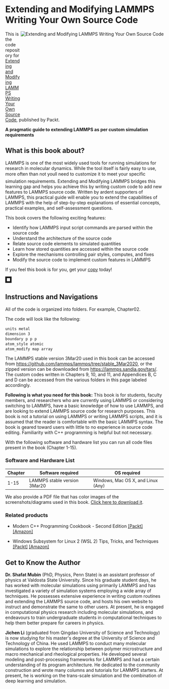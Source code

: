 # Extending and Modifying LAMMPS Writing Your Own Source Code

<a href="https://www.packtpub.com/programming/extending-and-modifying-lammps-writing-your-own-source-code?utm_source=github&utm_medium=repository&utm_campaign=9781800562264"><img src="https://static.packt-cdn.com/products/9781800562264/cover/smaller" alt="Extending and Modifying LAMMPS Writing Your Own Source Code" height="256px" align="right"></a>

This is the code repository for [Extending and Modifying LAMMPS Writing Your Own Source Code](https://www.packtpub.com/programming/extending-and-modifying-lammps-writing-your-own-source-code?utm_source=github&utm_medium=repository&utm_campaign=9781800562264), published by Packt.

**A pragmatic guide to extending LAMMPS as per custom simulation requirements**

## What is this book about?
LAMMPS is one of the most widely used tools for running simulations for research in molecular dynamics. While the tool itself is fairly easy to use, more often than not youll need to customize it to meet your specific simulation requirements. Extending and Modifying LAMMPS bridges this learning gap and helps you achieve this by writing custom code to add new features to LAMMPS source code. Written by ardent supporters of LAMMPS, this practical guide will enable you to extend the capabilities of LAMMPS with the help of step-by-step explanations of essential concepts, practical examples, and self-assessment questions. 

This book covers the following exciting features:
* Identify how LAMMPS input script commands are parsed within the source code
* Understand the architecture of the source code
* Relate source code elements to simulated quantities
* Learn how stored quantities are accessed within the source code
* Explore the mechanisms controlling pair styles, computes, and fixes
* Modify the source code to implement custom features in LAMMPS

If you feel this book is for you, get your [copy](https://www.amazon.com/dp/1800562268) today!

<a href="https://www.packtpub.com/?utm_source=github&utm_medium=banner&utm_campaign=GitHubBanner"><img src="https://raw.githubusercontent.com/PacktPublishing/GitHub/master/GitHub.png" 
alt="https://www.packtpub.com/" border="5" /></a>

## Instructions and Navigations
All of the code is organized into folders. For example, Chapter02.

The code will look like the following:
```
units metal
dimension 3
boundary p p p
atom_style atomic
atom_modify map array
```
The LAMMPS stable version 3Mar20 used in this book can be accessed from https://github.com/lammps/lammps/tree/stable_3Mar2020, or the zipped version can be downloaded from https://lammps.sandia.gov/tars/. The custom codes written in Chapters 9, 10, and 11, and Appendices B, C and D can be accessed from the various folders in this page labeled accordingly.

**Following is what you need for this book:**
This book is for students, faculty members, and researchers who are currently using LAMMPS or considering switching to LAMMPS, have a basic knowledge of how to use LAMMPS, and are looking to extend LAMMPS source code for research purposes. This book is not a tutorial on using LAMMPS or writing LAMMPS scripts, and it is assumed that the reader is comfortable with the basic LAMMPS syntax. The book is geared toward users with little to no experience in source code editing. Familiarity with C++ programming is helpful but not necessary.

With the following software and hardware list you can run all code files present in the book (Chapter 1-15).
### Software and Hardware List
| Chapter | Software required | OS required |
| -------- | ------------------------------------ | ----------------------------------- |
| 1-15 | LAMMPS stable version 3Mar20 | Windows, Mac OS X, and Linux (Any) |

We also provide a PDF file that has color images of the screenshots/diagrams used in this book. [Click here to download it]( https://static.packt-cdn.com/downloads/9781800562264_ColorImages.pdf).

### Related products
* Modern C++ Programming Cookbook - Second Edition [[Packt]](https://www.packtpub.com/product/modern-c-programming-cookbook-second-edition/9781800208988?utm_source=github&utm_medium=repository&utm_campaign=9781800208988) [[Amazon]](https://www.amazon.com/dp/1800208987)

* Windows Subsystem for Linux 2 (WSL 2) Tips, Tricks, and Techniques [[Packt]](https://www.packtpub.com/product/windows-subsystem-for-linux-2-wsl-2-tips-tricks-and-techniques/9781800562448?utm_source=github&utm_medium=repository&utm_campaign=9781800562448) [[Amazon]](https://www.amazon.com/dp/1800562446)

## Get to Know the Author
**Dr. Shafat Mubin**
(PhD, Physics, Penn State) is an assistant professor of physics at Valdosta State University. Since his graduate student days, he has worked with molecular simulations using primarily LAMMPS and has investigated a variety of simulation systems employing a wide array of techniques. He possesses extensive experience in writing custom routines and extending the LAMMPS source code, and hosts his own website to instruct and demonstrate the same to other users. At present, he is engaged in computational physics research including molecular simulations, and endeavours to train undergraduate students in computational techniques to help them better prepare for careers in physics.

**Jichen Li**
(graduated from Qingdao University of Science and Technology) is now studying for his master's degree at the University of Science and Technology of China. He used LAMMPS to conduct many molecular simulations to explore the relationship between polymer microstructure and macro mechanical and rheological properties. He developed several modeling and post-processing frameworks for LAMMPS and had a certain understanding of its program architecture. He dedicated to the community construction and wrote many columns and tutorials for LAMMPS starters. At present, he is working on the trans-scale simulation and the combination of deep learning and simulation.
